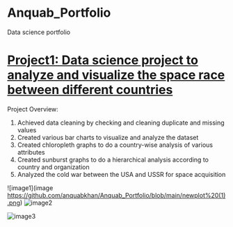 # Anquab_Portfolio
Data science portfolio


# [Project1: Data science project to analyze and visualize the space race between different countries](https://github.com/anquabkhan/google-collab)
Project Overview:
 1) Achieved data cleaning by checking and cleaning duplicate and missing values
 2) Created various bar charts to visualize and analyze the dataset
 3) Created chloropleth graphs to do a country-wise analysis of various attributes
 4) Created sunburst graphs to do a hierarchical analysis according to country and organization
 5) Analyzed the cold war between the USA and USSR for space acquisition
 

 ![image1](image https://github.com/anquabkhan/Anquab_Portfolio/blob/main/newplot%20(1).png) 
 ![image2](//images/newplot.png)

  
 ![image3](my/Anqgithub%20(1).png)
